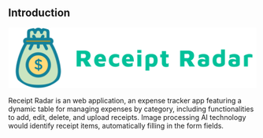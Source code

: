 ## Introduction

![logo](./public/image/Logo.png)

Receipt Radar is an web application, an expense tracker app featuring a dynamic table for managing expenses by category, including functionalities to add, edit, delete, and upload receipts. Image processing AI technology would identify receipt items, automatically filling in the form fields.
